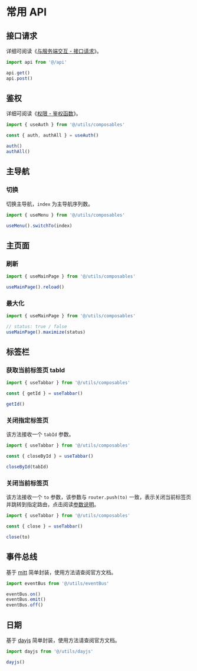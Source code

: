 # 常用 API

## 接口请求

详细可阅读《[与服务端交互 - 接口请求](axios#接口请求)》。

```js
import api from '@/api'

api.get()
api.post()
```

## 鉴权

详细可阅读《[权限 - 鉴权函数](permission#鉴权函数)》。

```js
import { useAuth } from '@/utils/composables'

const { auth, authAll } = useAuth()

auth()
authAll()
```

## 主导航

### 切换

切换主导航，`index` 为主导航序列数。

```js
import { useMenu } from '@/utils/composables'

useMenu().switchTo(index)
```

## 主页面

### 刷新

```js
import { useMainPage } from '@/utils/composables'

useMainPage().reload()
```

### 最大化 <sup class="pro-badge" />

```js
import { useMainPage } from '@/utils/composables'

// status: true / false
useMainPage().maximize(status)
```

## 标签栏 <sup class="pro-badge" />

### 获取当前标签页 tabId

```js
import { useTabbar } from '@/utils/composables'

const { getId } = useTabbar()

getId()
```

### 关闭指定标签页

该方法接收一个 `tabId` 参数。

```js
import { useTabbar } from '@/utils/composables'

const { closeById } = useTabbar()

closeById(tabId)
```

### 关闭当前标签页

该方法接收一个 `to` 参数，该参数与 `router.push(to)` 一致，表示关闭当前标签页并跳转到指定路由，点击阅读[参数说明](https://next.router.vuejs.org/zh/api/#routelocationraw)。

```js
import { useTabbar } from '@/utils/composables'

const { close } = useTabbar()

close(to)
```

## 事件总线

基于 [mitt](https://github.com/developit/mitt) 简单封装，使用方法请查阅官方文档。

```js
import eventBus from '@/utils/eventBus'

eventBus.on()
eventBus.emit()
eventBus.off()
```

## 日期 <sup class="pro-badge" />

基于 [dayjs](https://day.js.org/zh-CN/) 简单封装，使用方法请查阅官方文档。

```js
import dayjs from '@/utils/dayjs'

dayjs()
```